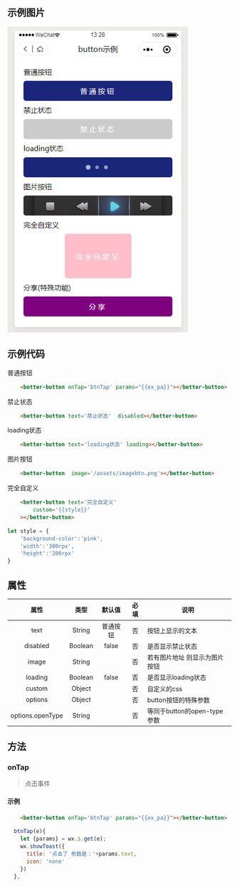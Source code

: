 ## 示例图片
![图片](/assets/button.png)

## 示例代码

普通按钮
```html
    <better-button onTap='btnTap' params="{{ex_pa}}"></better-button>
```
禁止状态
```html
    <better-button text='禁止状态'  disabled></better-button>
```
loading状态
```html
    <better-button text='loading状态' loading></better-button>
```
图片按钮
```html
    <better-button  image='/assets/imagebtn.png'></better-button>
```
完全自定义
```html
    <better-button text='完全自定义'  
        custom='{{style}}'
    ></better-button>
```
```js
let style = {
    'background-color':'pink',
    'width':'300rpx',
    'height':'200rpx'
}
```
## 属性

|属性|类型|默认值|必填|说明
|:---:|:---:|:---:|:---:|---|
|text|String|普通按钮|否|按钮上显示的文本|
|disabled|Boolean|false|否|是否显示禁止状态|
|image|String||否|若有图片地址 则显示为图片按钮|
|loading|Boolean|false|否|是否显示loading状态|
|custom|Object||否|自定义的css|
|options|Object||否|button按钮的特殊参数|
|options.openType|String||否|等同于button的open-type参数|

## 方法

### onTap

>点击事件

#### 示例

```html
    <better-button onTap='btnTap' params="{{ex_pa}}"></better-button>
```
```js
  btnTap(e){
    let {params} = wx.$.get(e);
    wx.showToast({
      title: '点击了 参数是：'+params.text,
      icon: 'none'
    })
  },
```